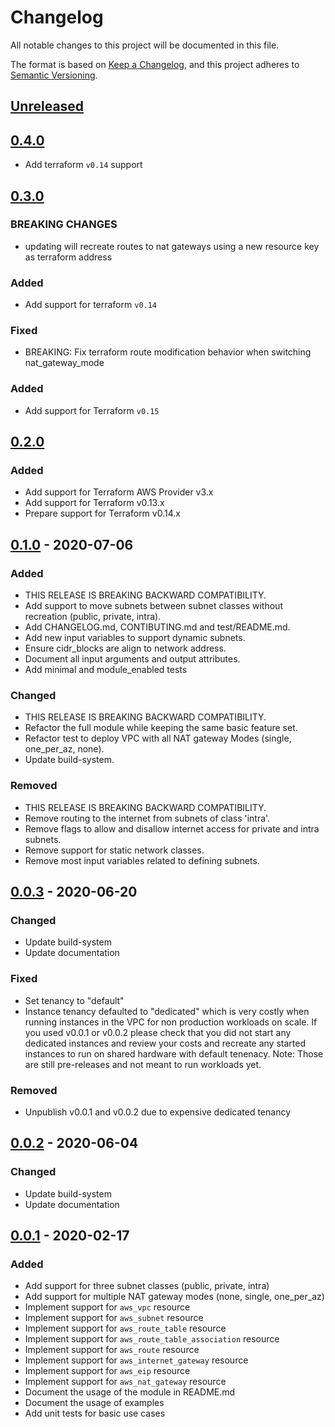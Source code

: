 # Changelog

All notable changes to this project will be documented in this file.

The format is based on [Keep a Changelog](https://keepachangelog.com/en/1.0.0/),
and this project adheres to [Semantic Versioning](https://semver.org/spec/v2.0.0.html).

## [Unreleased]

## [0.4.0]

- Add terraform `v0.14` support

## [0.3.0]

### BREAKING CHANGES

- updating will recreate routes to nat gateways using a new resource key as terraform address

### Added

- Add support for terraform `v0.14`

### Fixed

- BREAKING: Fix terraform route modification behavior when switching nat_gateway_mode

### Added

- Add support for Terraform `v0.15`

## [0.2.0]

### Added

- Add support for Terraform AWS Provider v3.x
- Add support for Terraform v0.13.x
- Prepare support for Terraform v0.14.x

## [0.1.0] - 2020-07-06

### Added

- THIS RELEASE IS BREAKING BACKWARD COMPATIBILITY.
- Add support to move subnets between subnet classes without recreation (public, private, intra).
- Add CHANGELOG.md, CONTIBUTING.md and test/README.md.
- Add new input variables to support dynamic subnets.
- Ensure cidr_blocks are align to network address.
- Document all input arguments and output attributes.
- Add minimal and module_enabled tests

### Changed

- THIS RELEASE IS BREAKING BACKWARD COMPATIBILITY.
- Refactor the full module while keeping the same basic feature set.
- Refactor test to deploy VPC with all NAT gateway Modes (single, one_per_az, none).
- Update build-system.

### Removed

- THIS RELEASE IS BREAKING BACKWARD COMPATIBILITY.
- Remove routing to the internet from subnets of class 'intra'.
- Remove flags to allow and disallow internet access for private and intra subnets.
- Remove support for static network classes.
- Remove most input variables related to defining subnets.

## [0.0.3] - 2020-06-20

### Changed

- Update build-system
- Update documentation

### Fixed

- Set tenancy to "default"
- Instance tenancy defaulted to "dedicated" which is very costly when running instances in the VPC for non production workloads on scale. If you used v0.0.1 or v0.0.2 please check that you did not start any dedicated instances and review your costs and recreate any started instances to run on shared hardware with default tenenacy. Note: Those are still pre-releases and not meant to run workloads yet.

### Removed

- Unpublish v0.0.1 and v0.0.2 due to expensive dedicated tenancy

## [0.0.2] - 2020-06-04

### Changed

- Update build-system
- Update documentation

## [0.0.1] - 2020-02-17

### Added

- Add support for three subnet classes (public, private, intra)
- Add support for multiple NAT gateway modes (none, single, one_per_az)
- Implement support for `aws_vpc` resource
- Implement support for `aws_subnet` resource
- Implement support for `aws_route_table` resource
- Implement support for `aws_route_table_association` resource
- Implement support for `aws_route` resource
- Implement support for `aws_internet_gateway` resource
- Implement support for `aws_eip` resource
- Implement support for `aws_nat_gateway` resource
- Document the usage of the module in README.md
- Document the usage of examples
- Add unit tests for basic use cases

<!-- markdown-link-check-disable -->

[unreleased]: https://github.com/mineiros-io/terraform-aws-vpc/compare/v0..0...HEAD
[0.4.0]: https://github.com/mineiros-io/terraform-aws-vpc/compare/v0.3.0...v0.4.0
[0.3.0]: https://github.com/mineiros-io/terraform-aws-vpc/compare/v0.2.0...v0.3.0

<!-- markdown-link-check-enable -->

[0.2.0]: https://github.com/mineiros-io/terraform-aws-vpc/compare/v0.1.0...v0.2.0
[0.1.0]: https://github.com/mineiros-io/terraform-aws-vpc/compare/v0.0.3...v0.1.0
[0.0.3]: https://github.com/mineiros-io/terraform-aws-vpc/compare/55347bd0db3b37ad2d2bcebdf11ed1ea666ad788...v0.0.3
[0.0.2]: https://github.com/mineiros-io/terraform-aws-vpc/compare/0608a9123de5d1c02a6fcd0a2ee8e4f5216c1a49...55347bd0db3b37ad2d2bcebdf11ed1ea666ad788
[0.0.1]: https://github.com/mineiros-io/terraform-aws-vpc/commit/0608a9123de5d1c02a6fcd0a2ee8e4f5216c1a49
